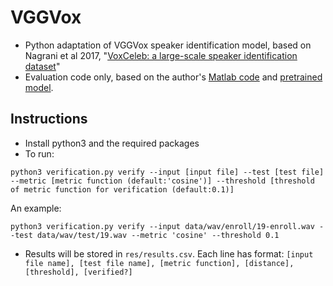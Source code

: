 # VGGVox

* Python adaptation of VGGVox speaker identification model, based on Nagrani et al 2017, "[VoxCeleb: a large-scale speaker identification dataset](https://arxiv.org/pdf/1706.08612.pdf)"
* Evaluation code only, based on the author's [Matlab code](https://github.com/a-nagrani/VGGVox/)
and [pretrained model](http://www.robots.ox.ac.uk/~vgg/data/voxceleb/).

## Instructions
* Install python3 and the required packages
* To run:
```
python3 verification.py verify --input [input file] --test [test file] --metric [metric function (default:'cosine')] --threshold [threshold of metric function for verification (default:0.1)]
```
An example:
```
python3 verification.py verify --input data/wav/enroll/19-enroll.wav --test data/wav/test/19.wav --metric 'cosine' --threshold 0.1
```
* Results will be stored in `res/results.csv`. Each line has format: `[input file name], [test file name], [metric function], [distance], [threshold], [verified?]`
```

